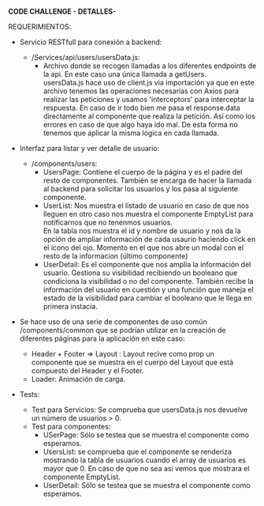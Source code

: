 **CODE CHALLENGE - DETALLES-**

REQUERIMIENTOS:
- Servicio RESTfull para conexión a backend:<br>
    - /Services/api/users/usersData.js:
        - Archivo donde se recogen llamadas a los diferentes endpoints de la api. En este caso una única llamada a getUsers.<br>
        usersData.js hace uso de client.js via importación ya que en este archivo tenemos las operaciones necesarias con Axios para realizar las peticiones y usamos 'interceptors' para interceptar la respuesta. En caso de ir todo bien me pasa el response.data directamente al componente que realiza la petición. Así como los errores en caso de que algo haya ido mal. De esta forma no tenemos que aplicar la misma lógica en cada llamada.<br>
- Interfaz para listar y ver detalle de usuario:<br>
    - /components/users:
        - UsersPage: Contiene el cuerpo de la página y es el padre del resto de componentes. También se encarga de hacer la llamada al backend para solicitar los usuarios y los pasa al siguiente componente.
        - UserList: Nos muestra el listado de usuario en caso de que nos lleguen en otro caso nos muestra el componente EmptyList para notificarnos que no tenenmos usuarios. <br>
        En la tabla nos muestra el id y nombre de usuario y nos da la opción de ampliar información de cada usaurio haciendo click en el icono del ojo. Momento en el que nos abre un modal con el resto de la informacion (último componente)
        - UserDetail: Es el componente que nos amplia la información del usuario. Gestiona su visibilidad recibiendo un booleano que condiciona la visibilidad o no del componente. También recibe la información del usuario en cuestión y una función que maneja el estado de la visibilidad para cambiar el booleano que le llega en primera instacia.

- Se hace uso de una serie de componentes de uso común /components/common que se podrían utilizar en la creación de diferentes páginas para la aplicación en este caso:
    - Header + Footer => Layout : Layout recive como prop un componente que se muestra en el cuerpo del Layout que está compuesto del Header y el Footer.
    - Loader: Animación de carga.

- Tests: 
    - Test para Servicios: Se comprueba que usersData.js nos devuelve un número de usuarios > 0.
    - Test para componentes: 
        - USerPage: Sólo se testea que se muestra el componente como esperamos.
        - UsersList: se comprueba que el componente se renderiza mostrando la tabla de usuarios cuando el array de usuarios es mayor que 0. En caso de que no sea así vemos que mostrara el componente EmptyList.
        - UserDetail: Sólo se testea que se muestra el componente como esperamos.